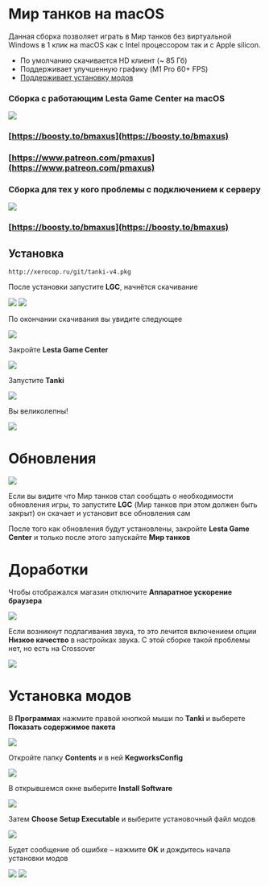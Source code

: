 # Мир танков на macOS

Данная сборка позволяет играть в Мир танков без виртуальной Windows в 1 клик на macOS как с Intel процессором так и с Apple silicon.
* По умолчанию скачивается HD клиент (~ 85 Гб)
* Поддерживает улучшенную графику (M1 Pro 60+ FPS)
* [Поддерживает установку модов](#установка-модов)

### Сборка с работающим Lesta Game Center на macOS

<img src="https://raw.github.com/gmaxus/Mir-tankov-macOS/main/img/macOS-LGC.jpg">

### [https://boosty.to/bmaxus](https://boosty.to/bmaxus)
### [https://www.patreon.com/pmaxus](https://www.patreon.com/pmaxus)

### Сборка для тех у кого проблемы с подключением к серверу

<img src="https://raw.github.com/gmaxus/Mir-tankov-macOS/main/img/connection-error.png">

### [https://boosty.to/bmaxus](https://boosty.to/bmaxus)

## Установка
``` text
http://xerocop.ru/git/tanki-v4.pkg
```

После установки запустите **LGC**, начнётся скачивание

<img src="https://raw.github.com/gmaxus/Mir-tankov-macOS/main/img/0.jpg">

<img src="https://raw.github.com/gmaxus/Mir-tankov-macOS/main/img/1.jpg">

По окончании скачивания вы увидите следующее

<img src="https://raw.github.com/gmaxus/Mir-tankov-macOS/main/img/2.jpg">

Закройте **Lesta Game Center**

<img src="https://raw.github.com/gmaxus/Mir-tankov-macOS/main/img/3.jpg">

Запустите **Tanki**

<img src="https://raw.github.com/gmaxus/Mir-tankov-macOS/main/img/4.jpg">

Вы великолепны!

<img src="https://raw.github.com/gmaxus/Mir-tankov-macOS/main/img/5.jpg">

# Обновления

<img src="https://raw.github.com/gmaxus/Mir-tankov-macOS/main/img/6.jpg">

Если вы видите что Мир танков стал сообщать о необходимости обновления игры, то запустите **LGC** (Мир танков при этом должен быть закрыт) он скачает и установит все обновления сам

После того как обновления будут установлены, закройте **Lesta Game Center** и только после этого запускайте **Мир танков** 



# Доработки
Чтобы отображался магазин отключите **Аппаратное ускорение браузера**

<img src="https://raw.github.com/gmaxus/Mir-tankov-macOS/main/img/shop-fix.jpg">

Если возникнут подлагивания звука, то это лечится включением опции **Низкое качество** в настройках звука. С этой сборке такой проблемы нет, но есть на Crossover

<img src="https://raw.github.com/gmaxus/Mir-tankov-macOS/main/img/sound-fix.jpg">

# Установка модов
В **Программах** нажмите правой кнопкой мыши по **Tanki** и выберете **Показать содержимое пакета**

<img src="https://raw.github.com/gmaxus/Mir-tankov-macOS/main/img/7.jpg">

Откройте папку **Contents** и в ней **KegworksConfig**

<img src="https://raw.github.com/gmaxus/Mir-tankov-macOS/main/img/8.jpg">

В открывшемся окне выберите **Install Software**

<img src="https://raw.github.com/gmaxus/Mir-tankov-macOS/main/img/9.jpg">

Затем **Choose Setup Executable** и выберите установочный файл модов

<img src="https://raw.github.com/gmaxus/Mir-tankov-macOS/main/img/10.jpg">

Будет сообщение об ошибке – нажмите **OK** и дождитесь начала установки модов

<img src="https://raw.github.com/gmaxus/Mir-tankov-macOS/main/img/11.jpg">

<img src="https://raw.github.com/gmaxus/Mir-tankov-macOS/main/img/12.jpg">